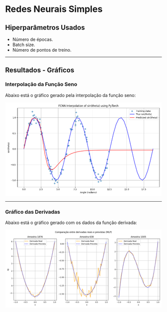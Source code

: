 # Redes Neurais Simples

## Hiperparâmetros Usados

- Número de épocas.
- Batch size.
- Número de pontos de treino.

---

## Resultados - Gráficos

### Interpolação da Função Seno

Abaixo está o gráfico gerado pela interpolação da função seno:

![Gráfico da Interpolação da Função Seno](grafico_seno.png)

---

###  Gráfico das Derivadas

Abaixo está o gráfico gerado com os dados da função derivada:

![Gráfico das Derivadas](grafico_derivadas.png)
